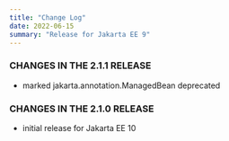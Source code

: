 ```yaml
---
title: "Change Log"
date: 2022-06-15
summary: "Release for Jakarta EE 9"
---
```


### CHANGES IN THE 2.1.1 RELEASE

* marked jakarta.annotation.ManagedBean deprecated

### CHANGES IN THE 2.1.0 RELEASE

* initial release for Jakarta EE 10
